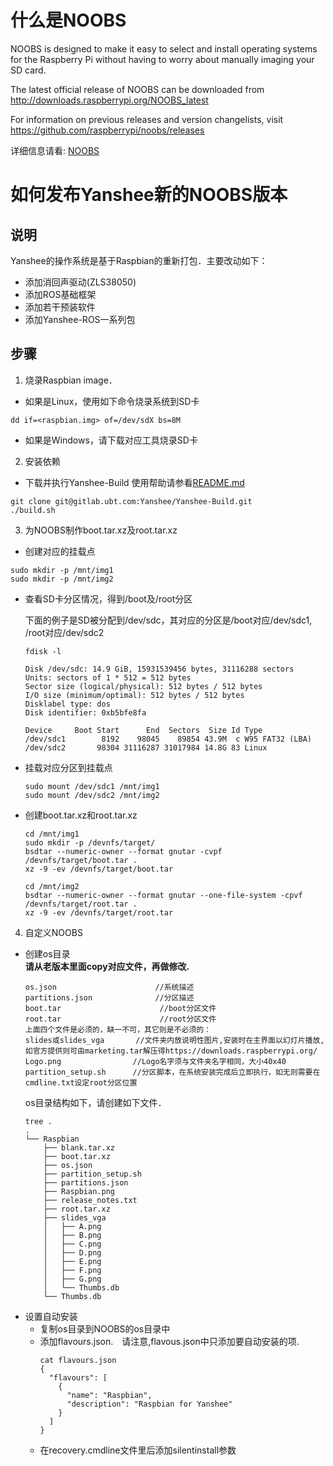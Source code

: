 # 什么是NOOBS
NOOBS is designed to make it easy to select and install operating systems for the Raspberry Pi without having to worry about manually imaging your SD card.

The latest official release of NOOBS can be downloaded from http://downloads.raspberrypi.org/NOOBS_latest

For information on previous releases and version changelists, visit https://github.com/raspberrypi/noobs/releases

详细信息请看: [NOOBS](https://github.com/raspberrypi/noobs)

# 如何发布Yanshee新的NOOBS版本

## 说明
Yanshee的操作系统是基于Raspbian的重新打包．主要改动如下：
- 添加消回声驱动(ZLS38050)
- 添加ROS基础框架
- 添加若干预装软件
- 添加Yanshee-ROS一系列包

## 步骤

1. 烧录Raspbian image．
  - 如果是Linux，使用如下命令烧录系统到SD卡  
  ```
  dd if=<raspbian.img> of=/dev/sdX bs=8M
  ```
  - 如果是Windows，请下载对应工具烧录SD卡
2. 安装依赖
  - 下载并执行Yanshee-Build
  使用帮助请参看[README.md](https://10.10.1.34/Yanshee/Yanshee-Build/blob/master/README.md)  
  ```
  git clone git@gitlab.ubt.com:Yanshee/Yanshee-Build.git
  ./build.sh
  ```
3. 为NOOBS制作boot.tar.xz及root.tar.xz
  - 创建对应的挂载点  
  ```
  sudo mkdir -p /mnt/img1
  sudo mkdir -p /mnt/img2
  ```
  - 查看SD卡分区情况，得到/boot及/root分区

    下面的例子是SD被分配到/dev/sdc，其对应的分区是/boot对应/dev/sdc1, /root对应/dev/sdc2  
    ```
    fdisk -l

    Disk /dev/sdc: 14.9 GiB, 15931539456 bytes, 31116288 sectors
    Units: sectors of 1 * 512 = 512 bytes
    Sector size (logical/physical): 512 bytes / 512 bytes
    I/O size (minimum/optimal): 512 bytes / 512 bytes
    Disklabel type: dos
    Disk identifier: 0xb5bfe8fa

    Device     Boot Start      End  Sectors  Size Id Type
    /dev/sdc1        8192    98045    89854 43.9M  c W95 FAT32 (LBA)
    /dev/sdc2       98304 31116287 31017984 14.8G 83 Linux
    ```
  - 挂载对应分区到挂载点  
    ```
    sudo mount /dev/sdc1 /mnt/img1
    sudo mount /dev/sdc2 /mnt/img2
    ```
  - 创建boot.tar.xz和root.tar.xz  
    ```
    cd /mnt/img1
    sudo mkdir -p /devnfs/target/
    bsdtar --numeric-owner --format gnutar -cvpf /devnfs/target/boot.tar .
    xz -9 -ev /devnfs/target/boot.tar

    cd /mnt/img2
    bsdtar --numeric-owner --format gnutar --one-file-system -cpvf /devnfs/target/root.tar .
    xz -9 -ev /devnfs/target/root.tar
    ```
4. 自定义NOOBS
  - 创建os目录  
    <b>请从老版本里面copy对应文件，再做修改.</b>
    ```
    os.json                      //系统描述
    partitions.json              //分区描述
    boot.tar                      //boot分区文件
    root.tar                      //root分区文件
    上面四个文件是必须的，缺一不可，其它则是不必须的：
    slides或slides_vga       //文件夹内放说明性图片,安装时在主界面以幻灯片播放,如官方提供则可由marketing.tar解压得https://downloads.raspberrypi.org/
    Logo.png                //Logo名字须与文件夹名字相同，大小40x40
    partition_setup.sh      //分区脚本，在系统安装完成后立即执行，如无则需要在cmdline.txt设定root分区位置
    ```
    os目录结构如下，请创建如下文件．  
    ```
    tree .
    .
    └── Raspbian
        ├── blank.tar.xz
        ├── boot.tar.xz
        ├── os.json
        ├── partition_setup.sh
        ├── partitions.json
        ├── Raspbian.png
        ├── release_notes.txt
        ├── root.tar.xz
        ├── slides_vga
        │   ├── A.png
        │   ├── B.png
        │   ├── C.png
        │   ├── D.png
        │   ├── E.png
        │   ├── F.png
        │   ├── G.png
        │   └── Thumbs.db
        └── Thumbs.db
    ```  
  - 设置自动安装
    + 复制os目录到NOOBS的os目录中
    + 添加flavours.json.　请注意,flavous.json中只添加要自动安装的项.  
      ```
      cat flavours.json
      {
        "flavours": [
          {
            "name": "Raspbian",
            "description": "Raspbian for Yanshee"
          }
        ]
      }
      ```  
    + 在recovery.cmdline文件里后添加silentinstall参数

